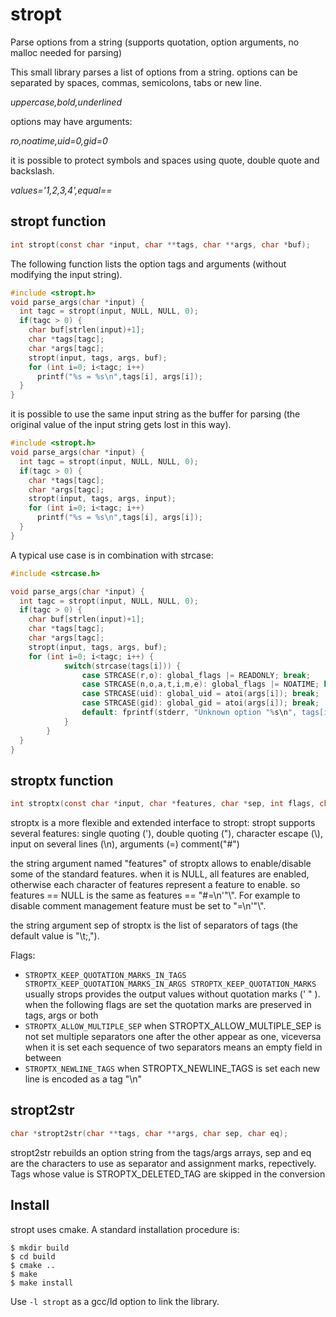 # stropt
Parse options from a string (supports quotation, option arguments, no malloc needed for parsing)

This small library parses a list of options from a string.
options can be separated by spaces, commas, semicolons, tabs or new line.

*uppercase,bold,underlined*

options may have arguments:

*ro,noatime,uid=0,gid=0*

it is possible to protect symbols and spaces using quote, double quote and backslash.

*values='1,2,3,4',equal=\=*

## stropt function

```C
int stropt(const char *input, char **tags, char **args, char *buf);
```

The following function lists the option tags and arguments
(without modifying the input string).

```C
#include <stropt.h>
void parse_args(char *input) {
  int tagc = stropt(input, NULL, NULL, 0);
  if(tagc > 0) {
    char buf[strlen(input)+1];
    char *tags[tagc];
    char *args[tagc];
    stropt(input, tags, args, buf);
    for (int i=0; i<tagc; i++)
      printf("%s = %s\n",tags[i], args[i]);
  }
}
```

it is possible to use the same input string as the buffer for parsing
(the original value of the input string gets lost in this way).

```C
#include <stropt.h>
void parse_args(char *input) {
  int tagc = stropt(input, NULL, NULL, 0);
  if(tagc > 0) {
    char *tags[tagc];
    char *args[tagc];
    stropt(input, tags, args, input);
    for (int i=0; i<tagc; i++)
      printf("%s = %s\n",tags[i], args[i]);
  }
}
```

A typical use case is in combination with strcase:

```C
#include <strcase.h>

void parse_args(char *input) {
  int tagc = stropt(input, NULL, NULL, 0);
  if(tagc > 0) {
    char buf[strlen(input)+1];
    char *tags[tagc];
    char *args[tagc];
    stropt(input, tags, args, buf);
    for (int i=0; i<tagc; i++) {
			switch(strcase(tags[i])) {
				case STRCASE(r,o): global_flags |= READONLY; break;
				case STRCASE(n,o,a,t,i,m,e): global_flags |= NOATIME; break;
				case STRCASE(uid): global_uid = atoi(args[i]); break;
				case STRCASE(gid): global_gid = atoi(args[i]); break;
				default: fprintf(stderr, "Unknown option "%s\n", tags[i]);
			}
		}
  }
}
```

## stroptx function

```C
int stroptx(const char *input, char *features, char *sep, int flags, char **tags, char **args, char *buf);
```

stroptx is a more flexible and extended interface to stropt:
stropt supports several features:
single quoting ('), double quoting ("), character escape (\\), input on several lines (\n), arguments (=)
comment("#")

the string argument named "features" of stroptx allows to enable/disable some of the standard features.
when it is NULL, all features are enabled, otherwise each character of features represent a feature to enable.
so features == NULL is the same as features == "#=\n\'\"\\".
For example to disable comment management feature must be set to "=\n\'\"\\".

the string argument sep of stroptx is the list of separators of tags (the default value is "\t;,").

Flags:
* ```STROPTX_KEEP_QUOTATION_MARKS_IN_TAGS STROPTX_KEEP_QUOTATION_MARKS_IN_ARGS STROPTX_KEEP_QUOTATION_MARKS```
usually strops provides the output values without quotation marks (' " \).
when the following flags are set the quotation marks are preserved in tags, args or both
* ```STROPTX_ALLOW_MULTIPLE_SEP```
when STROPTX_ALLOW_MULTIPLE_SEP is not set multiple separators one after the other appear as one,
viceversa when it is set each sequence of two separators means an empty field in between
* ```STROPTX_NEWLINE_TAGS```
when STROPTX_NEWLINE_TAGS is set each new line is encoded as a tag "\n"
 
## stropt2str

```C
char *stropt2str(char **tags, char **args, char sep, char eq);
```

stropt2str rebuilds an option string from the tags/args arrays, sep and eq are the characters to use
as separator and assignment marks, repectively.
Tags whose value is STROPTX_DELETED_TAG are skipped in the conversion

## Install

stropt uses cmake. A standard installation procedure is:
```
$ mkdir build
$ cd build
$ cmake ..
$ make
$ make install
```

Use ```-l stropt``` as a gcc/ld option to link the library.
